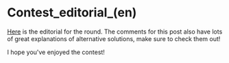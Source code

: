 # Contest_editorial_(en)

[Here](https://assets.codeforces.com/rounds/1116/contest-editorial.pdf) is the editorial for the round. The comments for this post also have lots of great explanations of alternative solutions, make sure to check them out!

I hope you've enjoyed the contest! 

